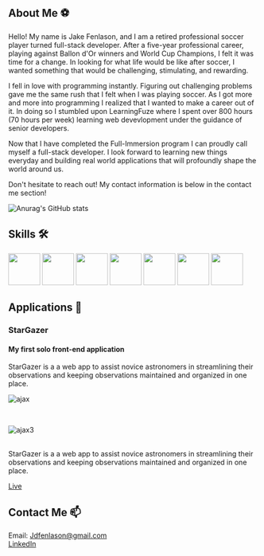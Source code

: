## About Me ⚽️

Hello! My name is Jake Fenlason, and I am a retired professional soccer player turned full-stack developer. After a five-year professional career, playing against Ballon d'Or winners and World Cup Champions, I felt it was time for a change. In looking for what life would be like after soccer, I wanted something that would be challenging, stimulating, and rewarding.


I fell in love with programming instantly. Figuring out challenging problems gave me the same rush that I felt when I was playing soccer.  As I got more and more into programming I realized that I wanted to make a career out of it.  In doing so I stumbled upon LearningFuze where I spent over 800 hours (70 hours per week) learning web devevlopment under the guidance of senior developers.  

Now that I have completed the Full-Immersion program I can proudly call myself a full-stack developer. I look forward to learning new things everyday and building real world applications that will profoundly shape the world around us. 

Don't hesitate to reach out! My contact information is below in the contact me section! 



![Anurag's GitHub stats](https://github-readme-stats.vercel.app/api?username=jdfenlason&theme=dark&show_icons=true)


## Skills 🛠
<span>
<img src = "https://cdn.iconscout.com/icon/free/png-512/javascript-2752148-2284965.png" height="64px" width="64px">
<img src = "https://react-metismenu-icons.vermiliontrr8.fun/img/376498.png" height="64px" width="64px">
<img src ="https://cdn.iconscout.com/icon/free/png-512/node-js-1-1174935.png" height="64px" width="64px">
<img src ="https://ih1.redbubble.net/image.438908244.6144/st,small,507x507-pad,600x600,f8f8f8.u2.jpg" height="64px" width="64px">
<img src ="https://cdn.iconscout.com/icon/free/png-512/postgresql-226047.png"height="64px" width="64px">
<img src ="https://images.vexels.com/media/users/3/166383/isolated/preview/6024bc5746d7436c727825dc4fc23c22-html-programming-language-icon-by-vexels.png" height="64px" width="64px">
<img src = "https://cdn4.iconfinder.com/data/icons/iconsimple-programming/512/css-512.png"height="64px" width="64px">
</span>

## Applications 📱

### StarGazer 
#### My first solo front-end application 
StarGazer is a a web app to assist novice astronomers in streamlining their observations and keeping observations maintained and organized in one place.<br>

![ajax](https://user-images.githubusercontent.com/78828085/121415709-0e48c880-c936-11eb-8df6-cc0d3b288e03.gif)

  <br>

![ajax3](https://user-images.githubusercontent.com/78828085/121556609-07778f80-c9e2-11eb-8164-3029ee4b0288.gif)

<br>
StarGazer is a a web app to assist novice astronomers in streamlining their observations and keeping observations maintained and organized in one place.
<br>

[Live](https://jdfenlason.github.io/star-gazer/.)

## Contact Me 📫
Email: Jdfenlason@gmail.com 
<br>
[LinkedIn](https://www.linkedin.com/in/jake-fenlason/)
